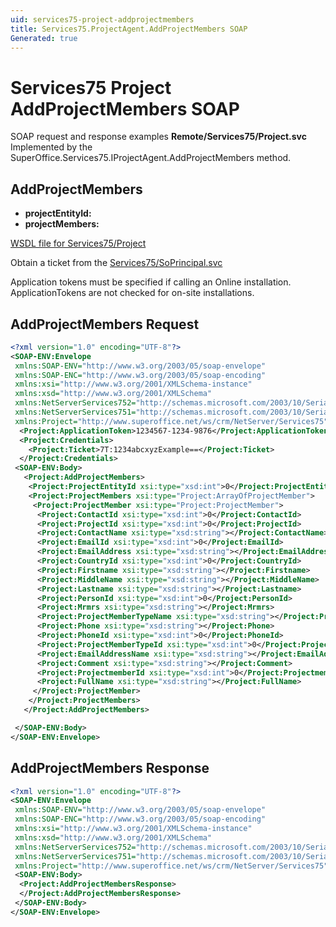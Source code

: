 ```yaml
---
uid: services75-project-addprojectmembers
title: Services75.ProjectAgent.AddProjectMembers SOAP
Generated: true
---
```


# Services75 Project AddProjectMembers SOAP

SOAP request and response examples **Remote/Services75/Project.svc**
Implemented by the <see cref="M:SuperOffice.Services75.IProjectAgent.AddProjectMembers">SuperOffice.Services75.IProjectAgent.AddProjectMembers</see> method.

## AddProjectMembers



* **projectEntityId:** 
* **projectMembers:** 



[WSDL file for Services75/Project](../Services75-Project.md)

Obtain a ticket from the [Services75/SoPrincipal.svc](../SoPrincipal/SoPrincipal.md)

Application tokens must be specified if calling an Online installation. ApplicationTokens are not checked for on-site installations.

## AddProjectMembers Request

```xml
<?xml version="1.0" encoding="UTF-8"?>
<SOAP-ENV:Envelope
 xmlns:SOAP-ENV="http://www.w3.org/2003/05/soap-envelope"
 xmlns:SOAP-ENC="http://www.w3.org/2003/05/soap-encoding"
 xmlns:xsi="http://www.w3.org/2001/XMLSchema-instance"
 xmlns:xsd="http://www.w3.org/2001/XMLSchema"
 xmlns:NetServerServices752="http://schemas.microsoft.com/2003/10/Serialization/Arrays"
 xmlns:NetServerServices751="http://schemas.microsoft.com/2003/10/Serialization/"
 xmlns:Project="http://www.superoffice.net/ws/crm/NetServer/Services75">
  <Project:ApplicationToken>1234567-1234-9876</Project:ApplicationToken>
  <Project:Credentials>
    <Project:Ticket>7T:1234abcxyzExample==</Project:Ticket>
  </Project:Credentials>
 <SOAP-ENV:Body>
   <Project:AddProjectMembers>
    <Project:ProjectEntityId xsi:type="xsd:int">0</Project:ProjectEntityId>
    <Project:ProjectMembers xsi:type="Project:ArrayOfProjectMember">
     <Project:ProjectMember xsi:type="Project:ProjectMember">
      <Project:ContactId xsi:type="xsd:int">0</Project:ContactId>
      <Project:ProjectId xsi:type="xsd:int">0</Project:ProjectId>
      <Project:ContactName xsi:type="xsd:string"></Project:ContactName>
      <Project:EmailId xsi:type="xsd:int">0</Project:EmailId>
      <Project:EmailAddress xsi:type="xsd:string"></Project:EmailAddress>
      <Project:CountryId xsi:type="xsd:int">0</Project:CountryId>
      <Project:Firstname xsi:type="xsd:string"></Project:Firstname>
      <Project:MiddleName xsi:type="xsd:string"></Project:MiddleName>
      <Project:Lastname xsi:type="xsd:string"></Project:Lastname>
      <Project:PersonId xsi:type="xsd:int">0</Project:PersonId>
      <Project:Mrmrs xsi:type="xsd:string"></Project:Mrmrs>
      <Project:ProjectMemberTypeName xsi:type="xsd:string"></Project:ProjectMemberTypeName>
      <Project:Phone xsi:type="xsd:string"></Project:Phone>
      <Project:PhoneId xsi:type="xsd:int">0</Project:PhoneId>
      <Project:ProjectMemberTypeId xsi:type="xsd:int">0</Project:ProjectMemberTypeId>
      <Project:EmailAddressName xsi:type="xsd:string"></Project:EmailAddressName>
      <Project:Comment xsi:type="xsd:string"></Project:Comment>
      <Project:ProjectmemberId xsi:type="xsd:int">0</Project:ProjectmemberId>
      <Project:FullName xsi:type="xsd:string"></Project:FullName>
     </Project:ProjectMember>
    </Project:ProjectMembers>
   </Project:AddProjectMembers>

 </SOAP-ENV:Body>
</SOAP-ENV:Envelope>

```


## AddProjectMembers Response

```xml
<?xml version="1.0" encoding="UTF-8"?>
<SOAP-ENV:Envelope
 xmlns:SOAP-ENV="http://www.w3.org/2003/05/soap-envelope"
 xmlns:SOAP-ENC="http://www.w3.org/2003/05/soap-encoding"
 xmlns:xsi="http://www.w3.org/2001/XMLSchema-instance"
 xmlns:xsd="http://www.w3.org/2001/XMLSchema"
 xmlns:NetServerServices752="http://schemas.microsoft.com/2003/10/Serialization/Arrays"
 xmlns:NetServerServices751="http://schemas.microsoft.com/2003/10/Serialization/"
 xmlns:Project="http://www.superoffice.net/ws/crm/NetServer/Services75">
 <SOAP-ENV:Body>
  <Project:AddProjectMembersResponse>
  </Project:AddProjectMembersResponse>
 </SOAP-ENV:Body>
</SOAP-ENV:Envelope>

```

